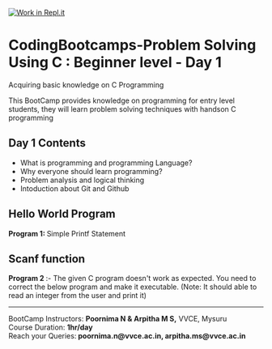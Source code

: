 [![Work in Repl.it](https://classroom.github.com/assets/work-in-replit-14baed9a392b3a25080506f3b7b6d57f295ec2978f6f33ec97e36a161684cbe9.svg)](https://classroom.github.com/online_ide?assignment_repo_id=4128066&assignment_repo_type=AssignmentRepo)
# CodingBootcamps-Problem Solving Using C : Beginner level - Day 1
Acquiring basic knowledge on C Programming
<p> This BootCamp provides knowledge on programming for entry level students, they will learn problem solving techniques with handson C programming </p>

<h2> Day 1 Contents </h2>
<ul>
  <li> What is programming and programming Language? </li>
  <li> Why everyone should learn programming? </li>
  <li> Problem analysis and logical thinking </li>
  <li> Intoduction about Git and Github </li>
  </ul>
  <h2>Hello World Program </h2>
  <p><b>  Program 1: </b> Simple Printf Statement </h2>
  <h2> Scanf function </h2>
 <b> Program 2 </b> :- The given C program doesn&#39;t work as expected. You need to correct the below program and make it executable.
 (Note: It should able to read an integer from the user and print it)

  <hr>
  BootCamp Instructors: <b>Poornima N & Arpitha M S,</b> VVCE, Mysuru <br>
  Course Duration: <b>1hr/day</b> <br>
  Reach your Queries:<b> poornima.n@vvce.ac.in, arpitha.ms@vvce.ac.in </b>
  
 
